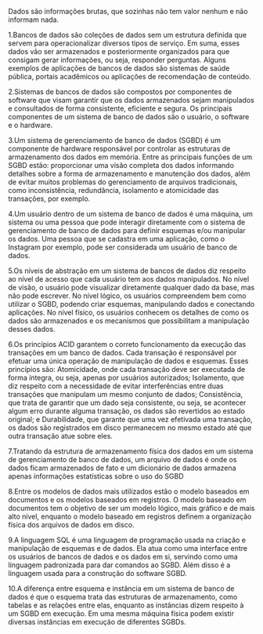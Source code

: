 Dados são informações brutas, que sozinhas não tem valor nenhum e não informam nada.

1.Bancos de dados são coleções de dados sem um estrutura definida que servem para operacionalizar diversos tipos de serviço. Em suma, esses dados vão ser armazenados e posteriormente organizados para que consigam gerar informações, ou seja, responder perguntas. Alguns exemplos de aplicações de bancos de dados são sistemas de saúde pública, portais acadêmicos ou aplicações de recomendação de conteúdo.

2.Sistemas de bancos de dados são compostos por componentes de software que visam garantir que os dados armazenados sejam manipulados e consultados de forma consistente, eficiente e segura. Os principais componentes de um sistema de banco de dados são o usuário, o software e o hardware.

3.Um sistema de gerenciamento de banco de dados (SGBD) é um componente de hardware responsável por controlar as estruturas de armazenamento dos dados em memória. Entre as principais funções de um SGBD estão: proporcionar uma visão completa dos dados informando detalhes sobre a forma de armazenamento e manutenção dos dados, além de evitar muitos problemas do gerenciamento de arquivos tradicionais, como inconsistência, redundância, isolamento e atomicidade das transações, por exemplo.

4.Um usuário dentro de um sistema de banco de dados é uma máquina, um sistema ou uma pessoa que pode interagir diretamente com o sistema de gerenciamento de banco de dados para definir esquemas e/ou manipular os dados. Uma pessoa que se cadastra em uma aplicação, como o Instagram por exemplo, pode ser considerada um usuário de banco de dados.

5.Os níveis de abstração em um sistema de bancos de dados diz respeito ao nível de acesso que cada usuário tem aos dados manipulados. No nível de visão, o usuário pode visualizar diretamente qualquer dado da base, mas não pode escrever. No nível lógico, os usuários compreendem bem como utilizar o SGBD, podendo criar esquemas, manipulando dados e conectando aplicações. No nível físico, os usuários conhecem os detalhes de como os dados são armazenados e os mecanismos que possibilitam a manipulação desses dados.

6.Os princípios ACID garantem o correto funcionamento da execução das transações em um banco de dados. Cada transação é responsável por efetuar uma única operação de manipulação de dados e esquemas. Esses princípios são: Atomicidade, onde cada transação deve ser executada de forma íntegra, ou seja, apenas por usuários autorizados; Isolamento, que diz respeito com a necessidade de evitar interferências entre duas transações que manipulam um mesmo conjunto de dados; Consistência, que trata de garantir que um dado seja consistente, ou seja, se acontecer algum erro durante alguma transação, os dados são revertidos ao estado original; e Durabilidade, que garante que uma vez efetivada uma transação, os dados são registrados em disco permanecem no mesmo estado até que outra transação atue sobre eles.

7.Tratando da estrutura de armazenamento física dos dados em um sistema de gerenciamento de banco de dados, um arquivo de dados é onde os dados ficam armazenados de fato e um dicionário de dados armazena apenas informações estatísticas sobre o uso do SGBD

8.Entre os modelos de dados mais utilizados estão o modelo baseados em documentos e os modelos baseados em registros. O modelo baseado em documentos tem o objetivo de ser um modelo lógico, mais gráfico e de mais alto nível, enquanto o modelo baseado em registros definem a organização física dos arquivos de dados em disco.

9.A linguagem SQL é uma linguagem de programação usada na criação e manipulação de esquemas e de dados. Ela atua como uma interface entre os usuários de bancos de dados e os dados em si, servindo como uma linguagem padronizada para dar comandos ao SGBD. Além disso é a linguagem usada para a construção do software SGBD.

10.A diferença entre esquema e instância em um sistema de banco de dados é que o esquema trata das estruturas de armazenamento, como tabelas e as relações entre elas, enquanto as instâncias dizem respeito à um SGBD em execução. Em uma mesma máquina física podem existir diversas instâncias em execução de diferentes SGBDs.
